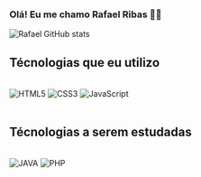 ### Olá! Eu me chamo Rafael Ribas 🖐🏻

![Rafael GitHub stats](https://github-readme-stats.vercel.app/api?username=Rafaelribas2005&show_icons=true&theme=dark)

## Técnologias que eu utilizo

<div style="display: inline_block;"></br>
<img src="https://img.shields.io/badge/HTML5-E34F26?style=for-the-badge&logo=html5&logoColor=white" alt="HTML5"/>
<img src="https://img.shields.io/badge/CSS3-1572B6?style=for-the-badge&logo=css3&logoColor=white" alt="CSS3"/>
<img src="https://img.shields.io/badge/JavaScript-F7DF1E?style=for-the-badge&logo=javascript&logoColor=black" alt="JavaScript"/>
</div> <br>

## Técnologias a serem estudadas

<div style="display: inline_block;"></br>
<img src="https://img.shields.io/badge/Java-ED8B00?style=for-the-badge&logo=java&logoColor=white" alt="JAVA"/>
<img src="https://img.shields.io/badge/PHP-777BB4?style=for-the-badge&logo=php&logoColor=white" alt="PHP"/>
</div> 
